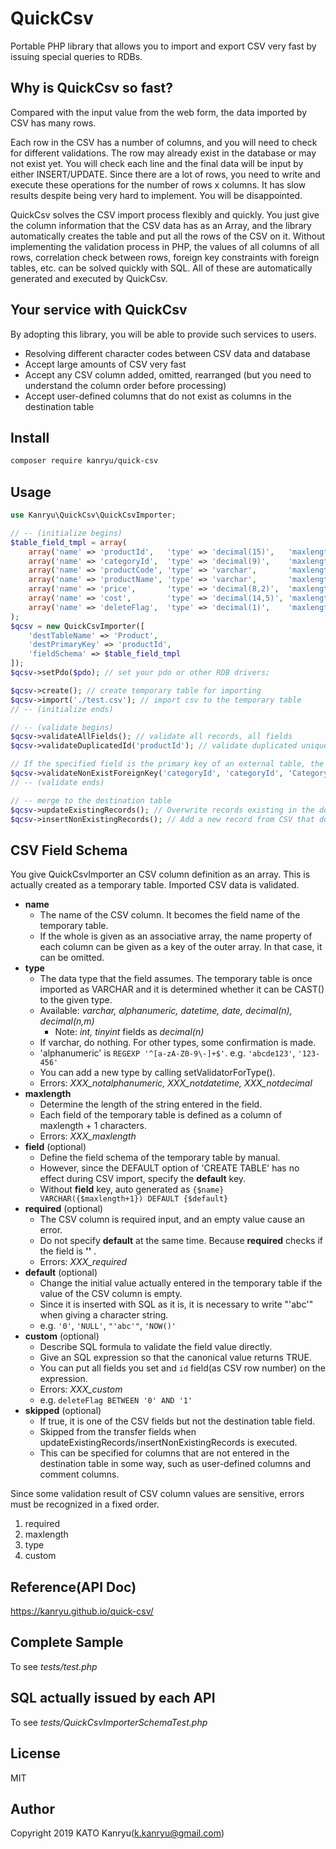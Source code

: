 # QuickCsv
Portable PHP library that allows you to import and export CSV very fast by issuing special queries to RDBs.

## Why is QuickCsv so fast?
Compared with the input value from the web form, the data imported by CSV has many rows.

Each row in the CSV has a number of columns, and you will need to check for different validations. The row may already exist in the database or may not exist yet. You will check each line and the final data will be input by either INSERT/UPDATE. Since there are a lot of rows, you need to write and execute these operations for the number of rows x columns. It has slow results despite being very hard to implement. You will be disappointed.

QuickCsv solves the CSV import process flexibly and quickly. You just give the column information that the CSV data has as an Array, and the library automatically creates the table and put all the rows of the CSV on it. Without implementing the validation process in PHP, the values of all columns of all rows, correlation check between rows, foreign key constraints with foreign tables, etc. can be solved quickly with SQL. All of these are automatically generated and executed by QuickCsv.

## Your service with QuickCsv

By adopting this library, you will be able to provide such services to users.

- Resolving different character codes between CSV data and database
- Accept large amounts of CSV very fast
- Accept any CSV column added, omitted, rearranged (but you need to understand the column order before processing)
- Accept user-defined columns that do not exist as columns in the destination table

## Install

```bash
composer require kanryu/quick-csv
```

## Usage

```php
use Kanryu\QuickCsv\QuickCsvImporter;

// -- (initialize begins)
$table_field_tmpl = array(
    array('name' => 'productId',   'type' => 'decimal(15)',   'maxlength' => 15,   ), 
    array('name' => 'categoryId',  'type' => 'decimal(9)',    'maxlength' => 9,    'required' => true),
    array('name' => 'productCode', 'type' => 'varchar',       'maxlength' => 20,   ),
    array('name' => 'productName', 'type' => 'varchar',       'maxlength' => 40,   'required' => true),
    array('name' => 'price',       'type' => 'decimal(8,2)',  'maxlength' => 8,    'required' => true),
    array('name' => 'cost',        'type' => 'decimal(14,5)', 'maxlength' => 14,   'default' => "NULL"),
    array('name' => 'deleteFlag',  'type' => 'decimal(1)',    'maxlength' => 1,    'default' => "'0'", 'custom' => "deleteFlag BETWEEN '0' AND '1'"),
);
$qcsv = new QuickCsvImporter([
    'destTableName' => 'Product', 
    'destPrimaryKey' => 'productId', 
    'fieldSchema' => $table_field_tmpl
]);
$qcsv->setPdo($pdo); // set your pdo or other RDB drivers;

$qcsv->create(); // create temporary table for importing
$qcsv->import('./test.csv'); // import csv to the temporary table
// -- (initialize ends)

// -- (validate begins)
$qcsv->validateAllFields(); // validate all records, all fields
$qcsv->validateDuplicatedId('productId'); // validate duplicated uniqued field

// If the specified field is the primary key of an external table, the key must exist in the external table.
$qcsv->validateNonExistForeignKey('categoryId', 'categoryId', 'Category', 'deleteFlag = 0');
// -- (validate ends)

// -- merge to the destination table
$qcsv->updateExistingRecords(); // Overwrite records existing in the destination table with CSV
$qcsv->insertNonExistingRecords(); // Add a new record from CSV that does not exist in the destination table
```

## CSV Field Schema
You give QuickCsvImporter an CSV column definition as an array. This is actually created as a temporary table. Imported CSV data is validated.

- **name**
  - The name of the CSV column. It becomes the field name of the temporary table.
  - If the whole is given as an associative array, the name property of each column can be given as a key of the outer array. In that case, it can be omitted.
- **type**
  - The data type that the field assumes. The temporary table is once imported as VARCHAR and it is determined whether it can be CAST() to the given type.
  - Available: *varchar, alphanumeric, datetime, date, decimal(n), decimal(n,m)*
    - Note: *int, tinyint* fields as *decimal(n)*
  - If varchar, do nothing. For other types, some confirmation is made.
  - 'alphanumeric' is `REGEXP '^[a-zA-Z0-9\-]+$'`. e.g. `'abcde123'`, `'123-456'`
  - You can add a new type by calling setValidatorForType().
  - Errors: *XXX_notalphanumeric, XXX_notdatetime, XXX_notdecimal*
- **maxlength**
  - Determine the length of the string entered in the field.
  - Each field of the temporary table is defined as a column of maxlength + 1 characters.
  - Errors: *XXX_maxlength*
- **field** (optional)
  - Define the field schema of the temporary table by manual.
  - However, since the DEFAULT option of 'CREATE TABLE' has no effect during CSV import, specify the **default** key.
  - Without **field** key, auto generated as `{$name} VARCHAR({$maxlength+1}) DEFAULT {$default}`
- **required** (optional)
  - The CSV column is required input, and an empty value cause an error.
  - Do not specify **default** at the same time. Because **required** checks if the field is **''** .
  - Errors: *XXX_required*
- **default** (optional)
  - Change the initial value actually entered in the temporary table if the value of the CSV column is empty.
  - Since it is inserted with SQL as it is, it is necessary to write "'abc'" when giving a character string.
  - e.g. `'0'`, `'NULL'`, `"'abc'"`, `'NOW()'` 
- **custom** (optional)
  - Describe SQL formula to validate the field value directly. 
  - Give an SQL expression so that the canonical value returns TRUE.
  - You can put all fields you set and `id` field(as CSV row number) on the expression.
  - Errors: *XXX_custom*
  - e.g. `deleteFlag BETWEEN '0' AND '1'`
- **skipped** (optional)
  - If true, it is one of the CSV fields but not the destination table field.
  - Skipped from the transfer fields when updateExistingRecords/insertNonExistingRecords is executed.
  - This can be specified for columns that are not entered in the destination table in some way, such as user-defined columns and comment columns.

Since some validation result of CSV column values are sensitive, errors must be recognized in a fixed order.

1. required
2. maxlength
3. type
4. custom


## Reference(API Doc)
https://kanryu.github.io/quick-csv/

## Complete Sample
To see *tests/test.php*

## SQL actually issued by each API
To see *tests/QuickCsvImporterSchemaTest.php*

## License

MIT

## Author

Copyright 2019 KATO Kanryu(k.kanryu@gmail.com)
